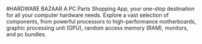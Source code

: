 #HARDWARE BAZAAR
A PC Parts Shopping App, your one-stop destination for all your computer hardware needs. Explore a vast selection of components, from powerful processors to high-performance motherboards, graphic processing unit (GPU), random access memory (RAM), monitors, and pc bundles.

